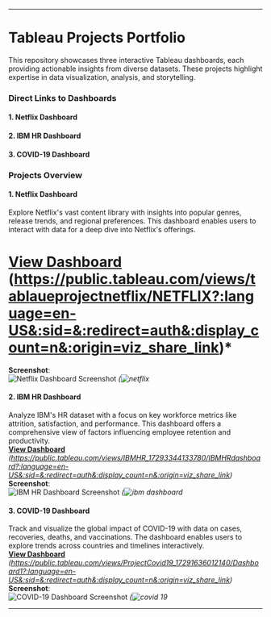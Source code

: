 
---

# Tableau Projects Portfolio

This repository showcases three interactive Tableau dashboards, each providing actionable insights from diverse datasets. These projects highlight expertise in data visualization, analysis, and storytelling.

### Direct Links to Dashboards  
#### **1. Netflix Dashboard**    
#### **2. IBM HR Dashboard**    
#### **3. COVID-19 Dashboard**  

### Projects Overview

#### **1. Netflix Dashboard**  
Explore Netflix's vast content library with insights into popular genres, release trends, and regional preferences. This dashboard enables users to interact with data for a deep dive into Netflix's offerings.  
# [**View Dashboard**](#) (https://public.tableau.com/views/tablaueprojectnetflix/NETFLIX?:language=en-US&:sid=&:redirect=auth&:display_count=n&:origin=viz_share_link)* 
**Screenshot**:  
![Netflix Dashboard Screenshot](#)  *(![netflix](https://github.com/user-attachments/assets/ec070d48-8f13-43ec-8007-2f68ad015bd7)*  

#### **2. IBM HR Dashboard**  
Analyze IBM's HR dataset with a focus on key workforce metrics like attrition, satisfaction, and performance. This dashboard offers a comprehensive view of factors influencing employee retention and productivity.  
[**View Dashboard**](#)  *(https://public.tableau.com/views/IBMHR_17293344133780/IBMHRdashboard?:language=en-US&:sid=&:redirect=auth&:display_count=n&:origin=viz_share_link)*  
**Screenshot**:  
![IBM HR Dashboard Screenshot](#) *(![ibm dashboard](https://github.com/user-attachments/assets/8c79af9b-7baf-43fc-a95a-ec7a0a79e8ef)*  

#### **3. COVID-19 Dashboard**  
Track and visualize the global impact of COVID-19 with data on cases, recoveries, deaths, and vaccinations. The dashboard enables users to explore trends across countries and timelines interactively.  
[**View Dashboard**](#) *(https://public.tableau.com/views/ProjectCovid19_17291636012140/Dashboard1?:language=en-US&:sid=&:redirect=auth&:display_count=n&:origin=viz_share_link)*   
**Screenshot**:  
![COVID-19 Dashboard Screenshot](#) *(![covid 19](https://github.com/user-attachments/assets/249e4830-95c1-492d-8f52-da754bf530d1)*  

---


